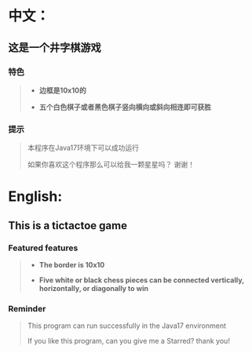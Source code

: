 # 中文：
## 这是一个井字棋游戏
### 特色
>- **边框是10x10的**
>
>- **五个白色棋子或者黑色棋子竖向横向或斜向相连即可获胜**

### 提示
> 本程序在Java17环境下可以成功运行
>
> 如果你喜欢这个程序那么可以给我一颗星星吗？
>谢谢！

# English:

## This is a tictactoe game
### Featured features
>- **The border is 10x10**
>
>- **Five white or black chess pieces can be connected vertically, horizontally, or diagonally to win**
### Reminder
> This program can run successfully in the Java17 environment
>
> If you like this program, can you give me a Starred?
>thank you!
